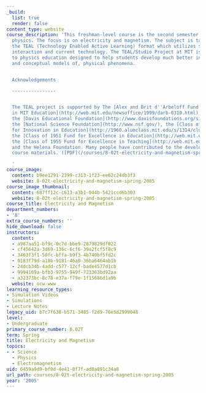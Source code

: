 ```yaml
---
_build:
  list: true
  render: false
content_type: website
course_description: 'This freshman-level course is the second semester of introductory
  physics. The focus is on electricity and magnetism. The subject is taught using
  the TEAL (Technology Enabled Active Learning) format which utilizes small group
  interaction and current technology. The TEAL/Studio Project at MIT is a new approach
  to physics education designed to help students develop much better intuition about,
  and conceptual models of, physical phenomena.


  Acknowledgements

  ----------------


  The TEAL project is supported by The [Alex and Brit d''Arbeloff Fund for Excellence
  in MIT Education](http://web.mit.edu/newsoffice/1999/darb-0310.html), [MIT iCampus](http://icampus.mit.edu/),
  the [Davis Educational Foundation](http://www.davisfoundations.org/site/educational.asp),
  the [National Science Foundation](http://www.nsf.gov/), the [Class of 1960 Endowment
  for Innovation in Education](http://1960.alumclass.mit.edu/s/1314/clubs-classes-interior.aspx?sid=1314&gid=51&pgid=2684),
  the [Class of 1951 Fund for Excellence in Education](http://web.mit.edu/acadinfo/alumnifunds/about.html),
  the [Class of 1955 Fund for Excellence in Teaching](http://web.mit.edu/acadinfo/alumnifunds/about.html),
  and the Helena Foundation. Many people have contributed to the development of the
  course materials. ([PDF](/courses/8-02t-electricity-and-magnetism-spring-2005/resources/acknowledgements))

  '
course_image:
  content: b9ee1291-2399-c313-1f23-ee62c24db3f3
  website: 8-02t-electricity-and-magnetism-spring-2005
course_image_thumbnail:
  content: 687ff12c-c613-a3b1-044b-5421ccd6b303
  website: 8-02t-electricity-and-magnetism-spring-2005
course_title: Electricity and Magnetism
department_numbers:
- '8'
extra_course_numbers: ''
hide_download: false
instructors:
  content:
  - a987aa51-bf9c-0c7d-bbe9-2879829df022
  - cf45642a-3d69-136c-6cf6-39a2fcf5f8c9
  - 3463f3f1-50fc-bffa-b9f3-4b740bf5fd2c
  - 0183f79d-a18b-9181-46a0-36ba6464ab1b
  - 24dcb34b-4add-c577-12cf-bade4577d1cb
  - 9994169a-bfb3-9755-949f-723363bd92aa
  - a32373bc-8c78-e37a-f79e-1f15686d1a9b
  website: ocw-www
learning_resource_types:
- Simulation Videos
- Simulations
- Lecture Notes
legacy_uid: b7c7f638-b571-3485-f2d9-76e5d2999048
level:
- Undergraduate
primary_course_number: 8.02T
term: Spring
title: Electricity and Magnetism
topics:
- - Science
  - Physics
  - Electromagnetism
uid: 6459a9d9-bf0d-4e41-8f7f-ad0a891c34a8
url_path: courses/8-02t-electricity-and-magnetism-spring-2005
year: '2005'
---
```

